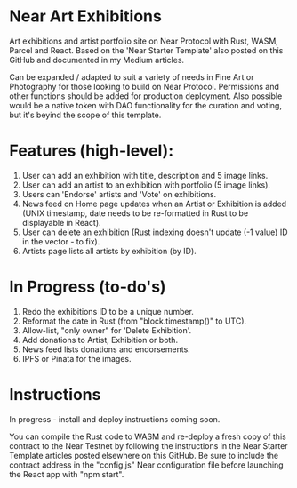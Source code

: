 # Near Art Exhibitions
Art exhibitions and artist portfolio site on Near Protocol with Rust, WASM, Parcel and React. Based on the 'Near Starter Template' also posted on this GitHub and documented in my Medium articles.    
      
Can be expanded / adapted to suit a variety of needs in Fine Art or Photography for those looking to build on Near Protocol. Permissions and other functions should be added for production deployment. Also possible would be a native token with DAO functionality for the curation and voting, but it's beyind the scope of this template.

# Features (high-level):
1) User can add an exhibition with title, description and 5 image links.
2) User can add an artist to an exhibition with portfolio (5 image links).
3) Users can 'Endorse' artists and 'Vote' on exhibitions.
4) News feed on Home page updates when an Artist or Exhibition is added (UNIX timestamp, date needs to be re-formatted in Rust to be displayable in React).
5) User can delete an exhibition (Rust indexing doesn't update (-1 value) ID in the vector - to fix).
6) Artists page lists all artists by exhibition (by ID).


# In Progress (to-do's)
1) Redo the exhibitions ID to be a unique number.
2) Reformat the date in Rust (from "block.timestamp()" to UTC).
3) Allow-list, "only owner" for 'Delete Exhibition'.
4) Add donations to Artist, Exhibition or both.
5) News feed lists donations and endorsements.
6) IPFS or Pinata for the images.

# Instructions
In progress - install and deploy instructions coming soon.  

You can compile the Rust code to WASM and re-deploy a fresh copy of this contract to the Near Testnet by following the instructions in the Near Starter Template articles posted elsewhere on this GitHub. Be sure to include the contract address in the "config.js" Near configuration file before launching the React app with "npm start".
